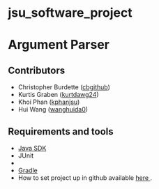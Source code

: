 # jsu_software_project
<h1>Argument Parser</h1>

<h2>Contributors</h2>
  <ul>
    <li>Christopher Burdette (<a href="http://github.com/cbgithub">cbgithub</a>)</li>
    <li>Kurtis Graben (<a href="http://github.com/kurtdawg24">kurtdawg24</a>)</li>
    <li>Khoi Phan (<a href="http://github.com/kphanjsu">kphanjsu</a>)</li>
    <li>Hui Wang (<a href="http://github.com/wanghuida0">wanghuida0</a>)</li>
  </ul>
<h2>Requirements and tools</h2>
  <ul>
    <li><a href="http://www.oracle.com/technetwork/java/javase/downloads/jdk8-downloads-2133151.html">Java SDK</a></li>
    <li>JUnit</li>
    <li><a href="http://robotframework.org/"RobotFramework</a></li>
    <li><a href="https://gradle.org/">Gradle</a></li>
    <li>How to set project up in github available <a href="http://tinyurl.com/githubsetup">here </a>.</li>
  </ul>
